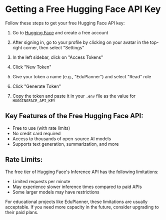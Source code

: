 # Getting a Free Hugging Face API Key

Follow these steps to get your free Hugging Face API key:

1. Go to [Hugging Face](https://huggingface.co/) and create a free account

2. After signing in, go to your profile by clicking on your avatar in the top-right corner, then select "Settings"

3. In the left sidebar, click on "Access Tokens"

4. Click "New Token"

5. Give your token a name (e.g., "EduPlanner") and select "Read" role

6. Click "Generate Token"

7. Copy the token and paste it in your `.env` file as the value for `HUGGINGFACE_API_KEY`

## Key Features of the Free Hugging Face API:

- Free to use (with rate limits)
- No credit card required
- Access to thousands of open-source AI models
- Supports text generation, summarization, and more

## Rate Limits:

The free tier of Hugging Face's Inference API has the following limitations:

- Limited requests per minute
- May experience slower inference times compared to paid APIs
- Some larger models may have restrictions

For educational projects like EduPlanner, these limitations are usually acceptable. If you need more capacity in the future, consider upgrading to their paid plans.
